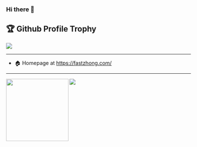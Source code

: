 ### Hi there 👋

<!--
**fastzhong/fastzhong** is a ✨ _special_ ✨ repository because its `README.md` (this file) appears on your GitHub profile.

Here are some ideas to get you started:

- 🔭 I’m currently working on ...
- 🌱 I’m currently learning ...
- 👯 I’m looking to collaborate on ...
- 🤔 I’m looking for help with ...
- 💬 Ask me about ...
- 📫 How to reach me: ...
- 😄 Pronouns: ...
- ⚡ Fun fact: ...
-->

<h2>🏆 Github Profile Trophy</h2>
<img src="https://github-profile-trophy.vercel.app/?username=fastzhong&column=5"/>

---

- 🏠 Homepage at https://fastzhong.com/

---

<div>
  <img height="170" align="left" src="https://github-readme-stats.vercel.app/api?username=fastzhong&count_private=true&include_all_commits=true" />
  <img src="https://github-readme-stats.vercel.app/api/top-langs/?username=fastzhong&layout=compact" />
</div>
